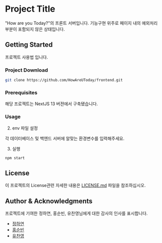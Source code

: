 # Project Title

"How are you Today?"의 프론트 서버입니다.
기능구현 위주로 페이지 내의 예외처리 부분이 포함되지 않은 상태입니다.

## Getting Started

프로젝트 사용법 입니다.

### Project Download

```bash
git clone https://github.com/HowAreUToday/frontend.git
```

### Prerequisites

해당 프로젝트는 NextJS 13 버젼에서 구축됐습니다.


### Usage

2. env 파일 설정

각 데이터베이스 및 백엔드 서버에 알맞는 환경변수를 입력해주세요.

3. 실행

```bash
npm start
```

## License

이 프로젝트의 License관련 자세한 내용은 [LICENSE.md](LICENSE.md) 파일을 참조하십시오.


## Author & Acknowledgments

프로젝트에 기여한 정하연, 홍순빈, 유찬영님에게 대한 감사의 인사를 표시합니다.

- [정하연](https://hayeon.hashnode.dev/)
- [홍순빈](mailto:sb.hong0317@gmail.com)
- [유찬영](http://youngchannel.co.kr/)
